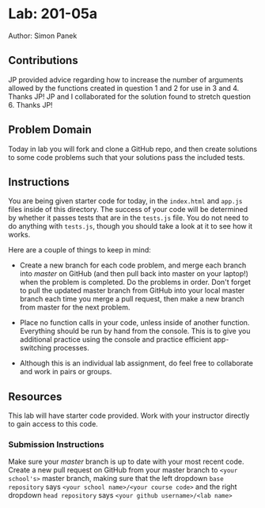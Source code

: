 # Lab: 201-05a

Author: Simon Panek

## Contributions

JP provided advice regarding how to increase the number of arguments allowed by the functions created in question 1 and 2 for use in 3 and 4. Thanks JP!
JP and I collaborated for the solution found to stretch question 6. Thanks JP!

## Problem Domain

Today in lab you will fork and clone a GitHub repo, and then create solutions to some code problems such that your solutions pass the included tests.

## Instructions

You are being given starter code for today, in the `index.html` and `app.js` files inside of this directory. The success of your code will be determined by whether it passes tests that are in the `tests.js` file. You do not need to do anything with `tests.js`, though you should take a look at it to see how it works.

Here are a couple of things to keep in mind:

* Create a new branch for each code problem, and merge each branch into *master* on GitHub (and then pull back into master on your laptop!) when the problem is completed. Do the problems in order. Don't forget to pull the updated master branch from GitHub into your local master branch each time you merge a pull request, then make a new branch from master for the next problem.
* Place no function calls in your code, unless inside of another function. Everything should be run by hand from the console. This is to give you additional practice using the console and practice efficient app-switching processes.

* Although this is an individual lab assignment, do feel free to collaborate and work in pairs or groups.

## Resources

This lab will have starter code provided. Work with your instructor directly to gain access to this code.

### Submission Instructions

Make sure your *master* branch is up to date with your most recent code. Create a new pull request on GitHub from your master branch to `<your school's>` master branch, making sure that the left dropdown `base repository` says `<your school name>/<your course code>` and the right dropdown `head repository` says `<your github username>/<lab name>`
